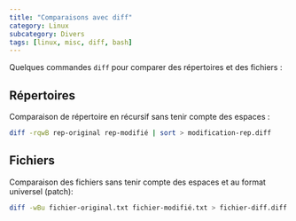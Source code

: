 ```yaml
---
title: "Comparaisons avec diff"
category: Linux
subcategory: Divers
tags: [linux, misc, diff, bash]
---
```

Quelques commandes `diff` pour comparer des répertoires et des fichiers :

## Répertoires
Comparaison de répertoire en récursif sans tenir compte des espaces :

``` bash
diff -rqwB rep-original rep-modifié | sort > modification-rep.diff
```

## Fichiers
Comparaison des fichiers sans tenir compte des espaces et au format universel (patch): 

``` bash
diff -wBu fichier-original.txt fichier-modifié.txt > fichier-diff.diff
```
